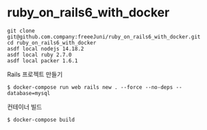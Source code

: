 # ruby_on_rails6_with_docker
```
git clone git@github.com.company:freeeJuni/ruby_on_rails6_with_docker.git
cd ruby_on_rails6_with_docker
asdf local nodejs 14.18.2
asdf local ruby 2.7.0
asdf local packer 1.6.1
```

Rails 프로젝트 만들기
```
$ docker-compose run web rails new . --force --no-deps --database=mysql
```
컨테이너 빌드
```
$ docker-compose build
```


